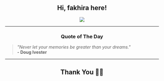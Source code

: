 <h2 align="center"> Hi, fakhira here!</h2>

<p align="center">
<a href="https://github.com/fakhiralkda" alt="github streak"><img src="https://dvst-streak.herokuapp.com/?user=fakhiralkda&theme=tokyonight&fire=DD472C"></a>
</p>

<hr>
<h3 align="center">Quote of The Day</h3>
<p align="center">
<blockquote>
<i>"Never let your memories be greater than your dreams."</i>
<br>
<b>- Doug Ivester</b>
</blockquote>
</p>


<hr>
<h2 align="center">Thank You 🙏🏼</h2>
